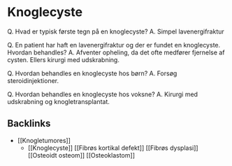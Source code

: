 # Knoglecyste
Q. Hvad er typisk første tegn på en knoglecyste?
A. Simpel lavenergifraktur

Q. En patient har haft en lavenergifraktur og der er fundet en knoglecyste. Hvordan behandles?
A. Afventer opheling, da det ofte medfører fjernelse af cysten. Ellers kirurgi med udskrabning.

Q. Hvordan behandles en knoglecyste hos børn?
A. Forsøg steroidinjektioner. 

Q. Hvordan behandles en knoglecyste hos voksne?
A. Kirurgi med udskrabning og knogletransplantat.

## Backlinks
* [[Knogletumores]]
	* [[Knoglecyste]]
[[Fibrøs kortikal defekt]]
[[Fibrøs dysplasi]]
[[Osteoidt osteom]]
[[Osteoklastom]]

<!-- #anki/tag/med/Orto #anki/deck/Medicine -->

<!-- {BearID:0460F34C-6A1E-41D4-BA01-BCB3EB7602E2-24378-0000E97C58ECB047} -->
